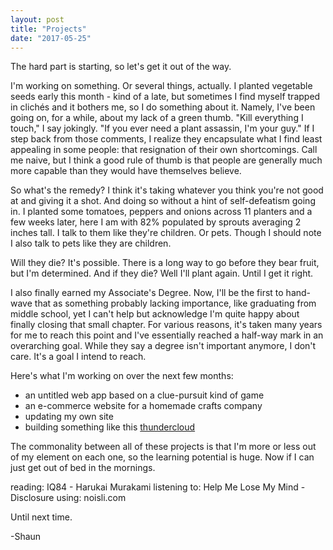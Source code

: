 ```yaml
---
layout: post
title: "Projects"
date: "2017-05-25"
---
```


The hard part is starting, so let's get it out of the way. 

I'm working on something. Or several things, actually. I planted vegetable seeds early this month - kind of a late, but sometimes I find myself trapped in clichés and it bothers me, so I do something about it. Namely, I've been going on, for a while, about my lack of a green thumb. "Kill everything I touch," I say jokingly. "If you ever need a plant assassin, I'm your guy." If I step back from those comments, I realize they encapsulate what I find least appealing in some people: that resignation of their own shortcomings. Call me naive, but I think a good rule of thumb is that people are generally much more capable than they would have themselves believe. 

So what's the remedy? I think it's taking whatever you think you're not good at and giving it a shot. And doing so without a hint of self-defeatism going in. I planted some tomatoes, peppers and onions across 11 planters and a few weeks later, here I am with 82% populated by sprouts averaging 2 inches tall. I talk to them like they're children. Or pets. Though I should note I also talk to pets like they are children. 

Will they die? It's possible. There is a long way to go before they bear fruit, but I'm determined. And if they die? Well I'll plant again. Until I get it right. 

I also finally earned my Associate's Degree. Now, I'll be the first to hand-wave that as something probably lacking importance, like graduating from middle school, yet I can't help but acknowledge I'm quite happy about finally closing that small chapter. For various reasons, it's taken many years for me to reach this point and I've essentially reached a half-way mark in an overarching goal. While they say a degree isn't important anymore, I don't care. It's a goal I intend to reach.

Here's what I'm working on over the next few months:
* an untitled web app based on a clue-pursuit kind of game
* an e-commerce website for a homemade crafts company
* updating my own site
* building something like this [thundercloud](http://www.richardclarkson.com/cloud/)

The commonality between all of these projects is that I'm more or less out of my element on each one, so the learning potential is huge. Now if I can just get out of bed in the mornings.

reading: IQ84 - Harukai Murakami
listening to: Help Me Lose My Mind - Disclosure
using: noisli.com

Until next time.

-Shaun

